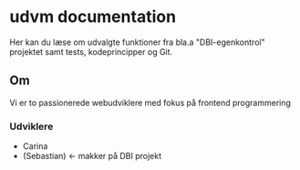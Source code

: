 # udvm documentation
Her kan du læse om udvalgte funktioner fra bla.a "DBI-egenkontrol" projektet samt tests, kodeprincipper og Git.


## Om
Vi er to passionerede webudviklere med fokus på frontend programmering

### Udviklere
- Carina
- (Sebastian) <- makker på DBI projekt

